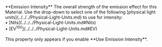 <tr>
<td>**Emission Intensity**</td>
<td>The overall strength of the emission effect for this Material.
Use the drop-down to select one of the following [physical light units](../../../Physical-Light-Units.md) to use for intensity:
<br/>&#8226; [Nits](../../../Physical-Light-Units.md#Nits)
<br/>&#8226; [EV<sup>100</sup>](../../../Physical-Light-Units.md#EV)<br/><br/>This property only appears if you enable **Use Emission Intensity**.</td>
</tr>
